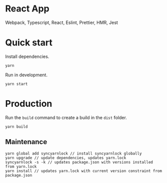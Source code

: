 # React App

Webpack, Typescript, React, Eslint, Prettier, HMR, Jest

# Quick start

Install dependencies.

```
yarn
```

Run in development.

```
yarn start
```

# Production

Run the `build` command to create a build in the `dist` folder.

```
yarn build
```

## Maintenance

```
yarn global add syncyarnlock // install syncyarnlock globally
yarn upgrade // update dependencies, updates yarn.lock
syncyarnlock -s -k // updates package.json with versions installed from yarn.lock
yarn install // updates yarn.lock with current version constraint from package.json
```
